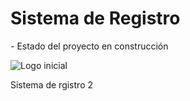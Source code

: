 <h1> Sistema de Registro </h1>
- Estado del proyecto en construcción 

![Logo inicial](https://github.com/user-attachments/assets/87156b12-19b7-48ee-b751-707c1c885eb7)

Sistema de rgistro 2


